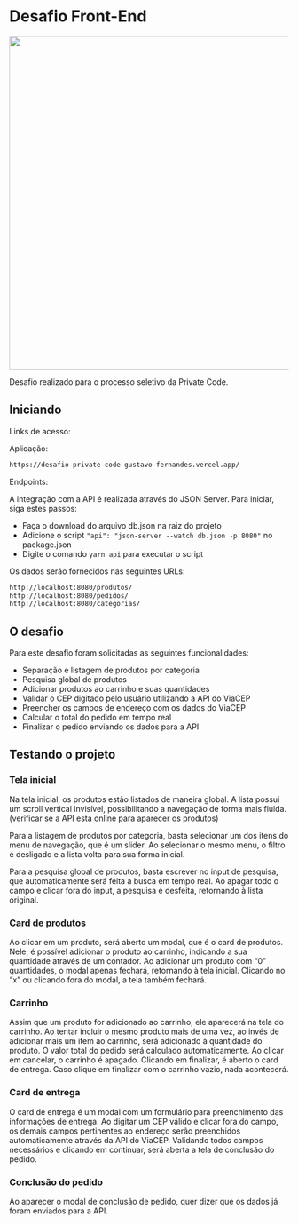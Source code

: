 # Desafio Front-End

<img src="https://privatecode.com.br/web/assets/img/logo.png" width="600px">

Desafio realizado para o processo seletivo da Private Code.

## Iniciando

Links de acesso:

Aplicação: 

```bash
https://desafio-private-code-gustavo-fernandes.vercel.app/
```

Endpoints:

A integração com a API é realizada através do JSON Server. Para iniciar, siga estes passos:

- Faça o download do arquivo db.json na raiz do projeto
- Adicione o script ```"api": "json-server --watch db.json -p 8080"``` no package.json
- Digite o comando ```yarn api``` para executar o script 

Os dados serão fornecidos nas seguintes URLs:

```bash
http://localhost:8080/produtos/
http://localhost:8080/pedidos/
http://localhost:8080/categorias/
```

## O desafio

Para este desafio foram solicitadas as seguintes funcionalidades:

- Separação e listagem de produtos por categoria
- Pesquisa global de produtos
- Adicionar produtos ao carrinho e suas quantidades
- Validar o CEP digitado pelo usuário utilizando a API do ViaCEP
- Preencher os campos de endereço com os dados do ViaCEP
- Calcular o total do pedido em tempo real
- Finalizar o pedido enviando os dados para a API

## Testando o projeto

### Tela inicial

Na tela inicial, os produtos estão listados de maneira global. A lista possui um scroll vertical invisível, possibilitando a navegação de forma mais fluida. (verificar se a API está online para aparecer os produtos)

Para a listagem de produtos por categoria, basta selecionar um dos itens do menu de navegação, que é um slider. Ao selecionar o mesmo menu, o filtro é desligado e a lista volta para sua forma inicial.

Para a pesquisa global de produtos, basta escrever no input de pesquisa, que automaticamente será feita a busca em tempo real. Ao apagar todo o campo e clicar fora do input, a pesquisa é desfeita, retornando à lista original.

### Card de produtos

Ao clicar em um produto, será aberto um modal, que é o card de produtos. Nele, é possível adicionar o produto ao carrinho, indicando a sua quantidade através de um contador. Ao adicionar um produto com “0” quantidades, o modal apenas fechará, retornando à tela inicial. Clicando no “x” ou clicando fora do modal, a tela também fechará.

### Carrinho

Assim que um produto for adicionado ao carrinho, ele aparecerá na tela do carrinho. Ao tentar incluir o mesmo produto mais de uma vez, ao invés de adicionar mais um item ao carrinho, será adicionado à quantidade do produto. O valor total do pedido será calculado automaticamente. Ao clicar em cancelar, o carrinho é apagado. Clicando em finalizar, é aberto o card de entrega. Caso clique em finalizar com o carrinho vazio, nada acontecerá.

### Card de entrega

O card de entrega é um modal com um formulário para preenchimento das informações de entrega. Ao digitar um CEP válido e clicar fora do campo, os demais campos pertinentes ao endereço serão preenchidos automaticamente através da API do ViaCEP. Validando todos campos necessários e clicando em continuar, será aberta a tela de conclusão do pedido.

### Conclusão do pedido

Ao aparecer o modal de conclusão de pedido, quer dizer que os dados já foram enviados para a API.
